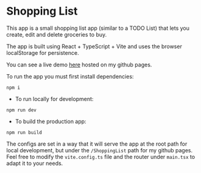 # Shopping List

This app is a small shopping list app (similar to a TODO List) that lets you create, edit and delete groceries to buy.

The app is built using React + TypeScript + Vite and uses the browser localStorage for persistence.

You can see a live demo [here]([https://nicogithub98.github.io/ShoppingList]) hosted on my github pages.

To run the app you must first install dependencies: 
```
npm i
```
- To run locally for development:
```
npm run dev
```
- To build the production app:
```
npm run build
```

The configs are set in a way that it will serve the app at the root path for local development, but under the `/ShoppingList` path for my github pages. Feel free to modify the `vite.config.ts` file and the router under `main.tsx` to adapt it to your needs.